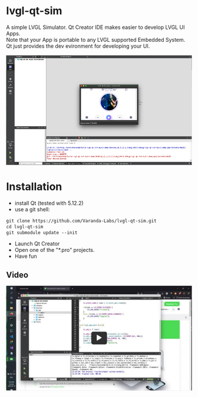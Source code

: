 # lvgl-qt-sim
A simple LVGL Simulator. Qt Creator IDE makes easier to develop LVGL UI Apps.
<br>
Note that your App is portable to any LVGL supported Embedded System. <br>
Qt just provides the dev evironment for developing your UI.
<br>
<br>
![widght_ui/images/demo.png](widght_ui/images/demo.png)

# Installation
- install Qt (tested with 5.12.2)
- use a git shell:

```
git clone https://github.com/Varanda-Labs/lvgl-qt-sim.git
cd lvgl-qt-sim
git submodule update --init
```

- Launch Qt Creator
- Open one of the "*.pro" projects.
- Have fun

## Video

<a href="https://rumble.com/v19160b-lvgl-qt-simulator.html">
  <img src="widght_ui/images/video.png">
</a>





